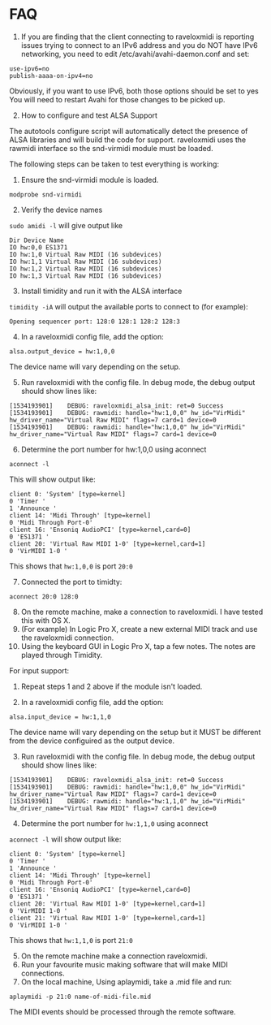 # FAQ

1. If you are finding that the client connecting to raveloxmidi is reporting issues trying to connect to an IPv6 address and you do NOT have IPv6 networking, you need to edit /etc/avahi/avahi-daemon.conf and set:
```
use-ipv6=no
publish-aaaa-on-ipv4=no
```
Obviously, if you want to use IPv6, both those options should be set to yes
You will need to restart Avahi for those changes to be picked up.

2. How to configure and test ALSA Support

The autotools configure script will automatically detect the presence of ALSA libraries and will build the code for support.
raveloxmidi uses the rawmidi interface so the snd-virmidi module must be loaded.

The following steps can be taken to test everything is working:

1. Ensure the snd-virmidi module is loaded.

```modprobe snd-virmidi```

2. Verify the device names

```sudo amidi -l``` will give output like 
```
Dir Device Name
IO hw:0,0 ES1371
IO hw:1,0 Virtual Raw MIDI (16 subdevices)
IO hw:1,1 Virtual Raw MIDI (16 subdevices)
IO hw:1,2 Virtual Raw MIDI (16 subdevices)
IO hw:1,3 Virtual Raw MIDI (16 subdevices)
```

3. Install timidity and run it with the ALSA interface

```timidity -iA``` will output the available ports to connect to (for example):

```
Opening sequencer port: 128:0 128:1 128:2 128:3
```

4. In a raveloxmidi config file, add the option:

```alsa.output_device = hw:1,0,0```

The device name will vary depending on the setup.

5. Run raveloxmidi with the config file. In debug mode, the debug output should show lines like:

```
[1534193901]	DEBUG: raveloxmidi_alsa_init: ret=0 Success
[1534193901]	DEBUG: rawmidi: handle="hw:1,0,0" hw_id="VirMidi" hw_driver_name="Virtual Raw MIDI" flags=7 card=1 device=0
[1534193901]	DEBUG: rawmidi: handle="hw:1,0,0" hw_id="VirMidi" hw_driver_name="Virtual Raw MIDI" flags=7 card=1 device=0
```
6. Determine the port number for hw:1,0,0 using aconnect

```aconnect -l```

This will show output like:
```
client 0: 'System' [type=kernel]
0 'Timer '
1 'Announce '
client 14: 'Midi Through' [type=kernel]
0 'Midi Through Port-0'
client 16: 'Ensoniq AudioPCI' [type=kernel,card=0]
0 'ES1371 '
client 20: 'Virtual Raw MIDI 1-0' [type=kernel,card=1]
0 'VirMIDI 1-0 '
```

This shows that ```hw:1,0,0``` is port ```20:0```

7. Connected the port to timidty:

```aconnect 20:0 128:0```

8. On the remote machine, make a connection to raveloxmidi. I have tested this with OS X.
9. (For example) In Logic Pro X, create a new external MIDI track and use the raveloxmidi connection.
10. Using the keyboard GUI in Logic Pro X, tap a few notes. The notes are played through Timidity.


For input support:

1. Repeat steps 1 and 2 above if the module isn't loaded.

2. In a raveloxmidi config file, add the option:

```alsa.input_device = hw:1,1,0```

The device name will vary depending on the setup but it MUST be different from the device configuired as the output device.

3. Run raveloxmidi with the config file. In debug mode, the debug output should show lines like:
```
[1534193901]    DEBUG: raveloxmidi_alsa_init: ret=0 Success 
[1534193901]    DEBUG: rawmidi: handle="hw:1,0,0" hw_id="VirMidi" hw_driver_name="Virtual Raw MIDI" flags=7 card=1 device=0
[1534193901]    DEBUG: rawmidi: handle="hw:1,1,0" hw_id="VirMidi" hw_driver_name="Virtual Raw MIDI" flags=7 card=1 device=0
```
4. Determine the port number for ```hw:1,1,0``` using aconnect

```aconnect -l``` will show output like:
```
client 0: 'System' [type=kernel]
0 'Timer '
1 'Announce '
client 14: 'Midi Through' [type=kernel]
0 'Midi Through Port-0' 
client 16: 'Ensoniq AudioPCI' [type=kernel,card=0]
0 'ES1371 '
client 20: 'Virtual Raw MIDI 1-0' [type=kernel,card=1]
0 'VirMIDI 1-0 '
client 21: 'Virtual Raw MIDI 1-0' [type=kernel,card=1]
0 'VirMIDI 1-0 '
```
This shows that ```hw:1,1,0``` is port ```21:0```

5. On the remote machine make a connection raveloxmidi.
6. Run your favourite music making software that will make MIDI connections.
7. On the local machine, Using aplaymidi, take a .mid file and run:

```aplaymidi -p 21:0 name-of-midi-file.mid```

The MIDI events should be processed through the remote software.
